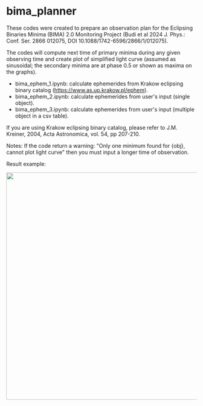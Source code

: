 # bima_planner
These codes were created to prepare an observation plan for the Eclipsing Binaries Minima (BIMA) 2.0 Monitoring Project (Budi et al 2024 J. Phys.: Conf. Ser. 2866 012075, DOI 10.1088/1742-6596/2866/1/012075). 

The codes will compute next time of primary minima during any given observing time and create plot of simplified light curve (assumed as sinusoidal; the secondary minima are at phase 0.5 or shown as maxima on the graphs). 

- bima_ephem_1.ipynb: calculate ephemerides from Krakow eclipsing binary catalog (https://www.as.up.krakow.pl/ephem).
- bima_ephem_2.ipynb: calculate ephemerides from user's input (single object).
- bima_ephem_3.ipynb: calculate ephemerides from user's input (multiple object in a csv table).

If you are using Krakow eclipsing binary catalog, please refer to J.M. Kreiner, 2004, Acta Astronomica, vol. 54, pp 207-210.

Notes: If the code return a warning: "Only one minimum found for {obj}, cannot plot light curve" then you must input a longer time of observation.

Result example: 

<img src="https://github.com/user-attachments/assets/13956f9b-589c-43bf-a28f-df1809b88b7b" width="600"/>
